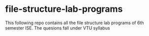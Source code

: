 # file-structure-lab-programs
This following repo contains all the file structure lab programs of 6th semester ISE. The quesions fall under VTU syllabus
